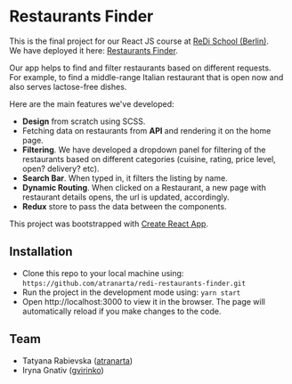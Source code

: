# Restaurants Finder

This is the final project for our React JS course at [ReDi School (Berlin)](https://www.redi-school.org/berlin).  
We have deployed it here: [Restaurants Finder](https://priceless-galileo-680738.netlify.app).

Our app helps to find and filter restaurants based on different requests.  
For example, to find a middle-range Italian restaurant that is open now and also serves lactose-free dishes.

Here are the main features we've developed:

- **Design** from scratch using SCSS.
- Fetching data on restaurants from **API** and rendering it on the home page.
- **Filtering**. We have developed a dropdown panel for filtering of the restaurants based on different categories (cuisine, rating, price level, open? delivery? etc).
- **Search Bar**. When typed in, it filters the listing by name.
- **Dynamic Routing**. When clicked on a Restaurant, a new page with restaurant details opens, the url is updated, accordingly.
- **Redux** store to pass the data between the components.

This project was bootstrapped with [Create React App](https://github.com/facebook/create-react-app).

## Installation

- Clone this repo to your local machine using: `https://github.com/atranarta/redi-restaurants-finder.git`
- Run the project in the development mode using: `yarn start`
- Open http://localhost:3000 to view it in the browser. The page will automatically reload if you make changes to the code.

## Team

- Tatyana Rabievska ([atranarta](https://github.com/atranarta))
- Iryna Gnativ ([gvirinko](https://github.com/gvirinko))

<!-- | <a href="https://github.com/atranarta" target="_blank">**Tatyana Rabievska**</a> | <a href="https://github.com/gvirinko" target="_blank">**Iryna Gnativ**</a> |
| :---: |:---:|

| <img src="https://avatars0.githubusercontent.com/u/13675565?s=460&u=4050b778f434e36a8be41ae53bcf3230202ac032&v=4" alt="alt text" width="200"> | <img src="https://avatars0.githubusercontent.com/u/50527779?s=460&u=2a6b4bf5bf1d83bf2ce7413a12b5d7fb262e5a25&v=4" alt="alt text" width="100"> |
 -->
